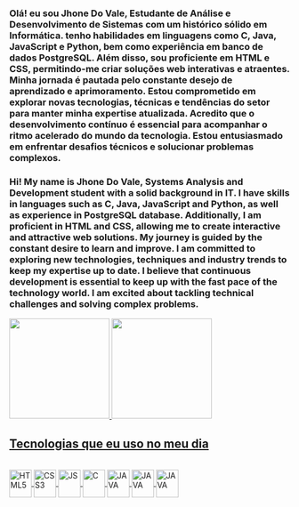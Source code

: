 ###  Olá! eu sou Jhone Do Vale, Estudante de Análise e Desenvolvimento de Sistemas com um histórico sólido em Informática. tenho habilidades em linguagens como C, Java, JavaScript e Python, bem como experiência em banco de dados PostgreSQL. Além disso, sou proficiente em HTML e CSS, permitindo-me criar soluções web interativas e atraentes. Minha jornada é pautada pelo constante desejo de aprendizado e aprimoramento. Estou comprometido em explorar novas tecnologias, técnicas e tendências do setor para manter minha expertise atualizada. Acredito que o desenvolvimento contínuo é essencial para acompanhar o ritmo acelerado do mundo da tecnologia. Estou entusiasmado em enfrentar desafios técnicos e solucionar problemas complexos. 
###  Hi! My name is Jhone Do Vale, Systems Analysis and Development student with a solid background in IT. I have skills in languages ​​such as C, Java, JavaScript and Python, as well as experience in PostgreSQL database. Additionally, I am proficient in HTML and CSS, allowing me to create interactive and attractive web solutions. My journey is guided by the constant desire to learn and improve. I am committed to exploring new technologies, techniques and industry trends to keep my expertise up to date. I believe that continuous development is essential to keep up with the fast pace of the technology world. I am excited about tackling technical challenges and solving complex problems.


<div>
 <a href="https://github.com/Jhone-rdz">
 <img height="180cm" src="https://github-readme-stats.vercel.app/api?username=Jhone-rdz&show_icons=true&theme=dark"/>
 <img height="180cm" src="https://github-readme-stats.vercel.app/api/top-langs/?username=Jhone-rdz&layout=compact"/>
</div>


## Tecnologias que eu uso no meu dia

<div style="display: inline_block"><br>
    <img align="center" alt="HTML5" height="50" width="40" <img src="https://cdn.jsdelivr.net/gh/devicons/devicon/icons/html5/html5-original.svg"/>
    <img align="center" alt="CSS3" height="50" width="40" <img src="https://cdn.jsdelivr.net/gh/devicons/devicon/icons/css3/css3-original.svg" />
    <img align="center" alt="JS" height="50" width="40" <img src="https://cdn.jsdelivr.net/gh/devicons/devicon/icons/javascript/javascript-original.svg" />
    <img align="center" alt="C" height="50" width="40" src="https://cdn.jsdelivr.net/gh/devicons/devicon/icons/c/c-original.svg"/>
    <img align="center" alt="JAVA" height="50" width="40" <img src="https://cdn.jsdelivr.net/gh/devicons/devicon/icons/java/java-original-wordmark.svg"/>
    <img align="center" alt="JAVA" height="50" width="40" <img src="https://cdn.jsdelivr.net/gh/devicons/devicon/icons/python/python-original-wordmark.svg" />
    <img align="center" alt="JAVA" height="50" width="40" <img src="https://cdn.jsdelivr.net/gh/devicons/devicon/icons/postgresql/postgresql-original-wordmark.svg" />
          




</div>
